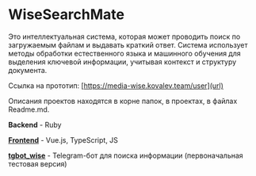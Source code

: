 # WiseSearchMate 
Это интеллектуальная система, которая может проводить поиск по загружаемым файлам и выдавать краткий ответ. Система использует методы обработки естественного языка и машинного обучения для выделения ключевой информации, учитывая контекст и структуру документа. 


Ссылка на прототип: [https://media-wise.kovalev.team/user](url)

Описания проектов находятся в корне папок, в проектах, в файлах Readme.md.

**Backend** -  Ruby

**[Frontend](https://github.com/ilya-edu/hackwise/tree/main/frontend)** - Vue.js, TypeScript, JS

**[tgbot_wise](https://github.com/ilya-edu/hackwise/tree/main/tgbot_wise)** - Telegram-бот для поиска информации (первоначальная тестовая версия)<br>